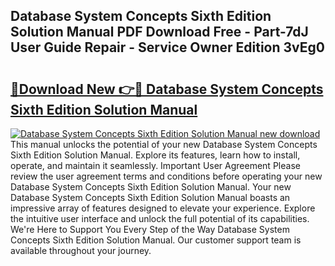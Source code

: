 ## Database System Concepts Sixth Edition Solution Manual PDF Download Free - Part-7dJ User Guide Repair - Service Owner Edition 3vEg0

# <h2><a href="http://bc52019.oget.top/?id=Database+System+Concepts+Sixth+Edition+Solution+Manual">🔗Download New 👉🔴 Database System Concepts Sixth Edition Solution Manual</a></h2>

[![Database System Concepts Sixth Edition Solution Manual new download](https://i.imgur.com/5g1atiW.png)](http://bc52019.oget.top/?id=Database+System+Concepts+Sixth+Edition+Solution+Manual)
This manual unlocks the potential of your new Database System Concepts Sixth Edition Solution Manual. Explore its features, learn how to install, operate, and maintain it seamlessly. Important User Agreement Please review the user agreement terms and conditions before operating your new Database System Concepts Sixth Edition Solution Manual. Your new Database System Concepts Sixth Edition Solution Manual boasts an impressive array of features designed to elevate your experience. Explore the intuitive user interface and unlock the full potential of its capabilities. We're Here to Support You Every Step of the Way Database System Concepts Sixth Edition Solution Manual. Our customer support team is available throughout your journey.

